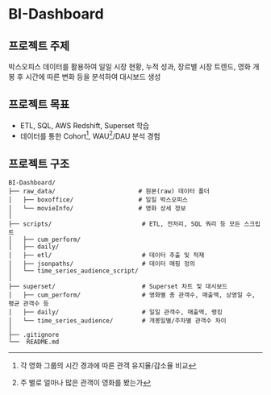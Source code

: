 # BI-Dashboard

## 프로젝트 주제
박스오피스 데이터를 활용하여 일일 시장 현황, 누적 성과, 장르별 시장 트렌드, 영화 개봉 후 시간에 따른 변화 등을 분석하여 대시보드 생성

## 프로젝트 목표
- ETL, SQL, AWS Redshift, Superset 학습
- 데이터를 통한 Cohort[^1], WAU[^2]/DAU 분석 경험

## 프로젝트 구조
```
BI-Dashboard/
├── raw_data/                       # 원본(raw) 데이터 폴더
│   ├── boxoffice/                  # 일일 박스오피스
│   └── movieInfo/                  # 영화 상세 정보
│
├── scripts/                         # ETL, 전처리, SQL 쿼리 등 모든 스크립트
│   ├── cum_perform/                 
│   ├── daily/
│   ├── etl/                         # 데이터 추출 및 적재
│   ├── jsonpaths/                   # 데이터 매핑 정의
│   └── time_series_audience_script/
│
├── superset/                        # Superset 차트 및 대시보드
│   ├── cum_perform/                 # 영화별 총 관객수, 매출액, 상영일 수, 평균 관객수 등
│   ├── daily/                       # 일일 관객수, 매출액, 랭킹
│   └── time_series_audience/        # 개봉일별/주차별 관객수 차이
│
├── .gitignore
└──  README.md
```

[^1]: 각 영화 그룹의 시간 경과에 따른 관객 유지율/감소율 비교
[^2]: 주 별로 얼마나 많은 관객이 영화를 봤는가
